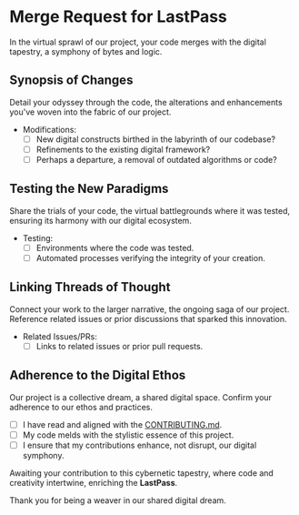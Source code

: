 # Merge Request for LastPass

In the virtual sprawl of our project, your code merges with the digital tapestry, a symphony of bytes and logic.

## Synopsis of Changes

Detail your odyssey through the code, the alterations and enhancements you've woven into the fabric of our project.

- Modifications:
  - [ ] New digital constructs birthed in the labyrinth of our codebase?
  - [ ] Refinements to the existing digital framework?
  - [ ] Perhaps a departure, a removal of outdated algorithms or code?

## Testing the New Paradigms

Share the trials of your code, the virtual battlegrounds where it was tested, ensuring its harmony with our digital ecosystem.

- Testing:
  - [ ] Environments where the code was tested.
  - [ ] Automated processes verifying the integrity of your creation.

## Linking Threads of Thought

Connect your work to the larger narrative, the ongoing saga of our project. Reference related issues or prior discussions that sparked this innovation.

- Related Issues/PRs:
  - [ ] Links to related issues or prior pull requests.

## Adherence to the Digital Ethos

Our project is a collective dream, a shared digital space. Confirm your adherence to our ethos and practices.

- [ ] I have read and aligned with the [CONTRIBUTING.md](CONTRIBUTING.md).
- [ ] My code melds with the stylistic essence of this project.
- [ ] I ensure that my contributions enhance, not disrupt, our digital symphony.

Awaiting your contribution to this cybernetic tapestry, where code and creativity intertwine, enriching the **LastPass**.

Thank you for being a weaver in our shared digital dream.
